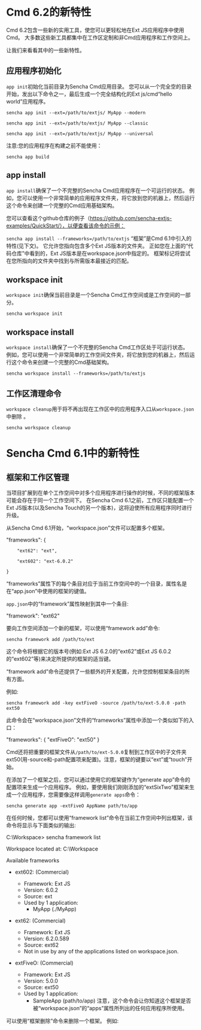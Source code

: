 # Cmd 6.2的新特性

Cmd 6.2包含一些新的实用工具，使您可以更轻松地在Ext JS应用程序中使用Cmd。
大多数这些新工具都集中在工作区定制和非Cmd应用程序和工作空间上。

让我们来看看其中的一些新特性。

## 应用程序初始化

`app init`初始化当前目录为Sencha Cmd应用目录。
您可以从一个完全空的目录开始，发出以下命令之一，最后生成一个完全结构化的Ext js/cmd“hello world”应用程序。

`sencha app init --ext=/path/to/extjs/ MyApp --modern`

`sencha app init --ext=/path/to/extjs/ MyApp --classic`

`sencha app init --ext=/path/to/extjs/ MyApp --universal`

注意:您的应用程序在构建之前不能使用：

`sencha app build`

## app install

`app install`确保了一个不完整的Sencha Cmd应用程序在一个可运行的状态。
例如，您可以使用一个非常简单的应用程序文件夹，将它放到您的机器上，然后运行这个命令来创建一个完整的Cmd应用基础架构。

您可以查看这个github仓库的例子（https://github.com/sencha-extjs-examples/QuickStart/），以便查看该命令的示例：

`sencha app install --frameworks=/path/to/extjs`
“框架”是Cmd 6.1中引入的特性(见下文)。
它允许您指向包含多个Ext JS版本的文件夹。
正如您在上面的“代码仓库”中看到的，Ext JS版本是在workspace.json中指定的。
框架标记将尝试在您所指向的文件夹中找到与所需版本最接近的匹配。


## workspace init

`workspace init`确保当前目录是一个Sencha Cmd工作空间或是工作空间的一部分。

`sencha workspace init`

## workspace install
   
   `workspace install`确保了一个不完整的Sencha Cmd工作区处于可运行状态。
   例如，您可以使用一个非常简单的工作空间文件夹，将它放到您的机器上，然后运行这个命令来创建一个完整的Cmd基础架构。
   
   `sencha workspace install --frameworks=/path/to/extjs`
   
## 工作区清理命令
  
  `workspace cleanup`用于将不再出现在工作区中的应用程序入口从`workspace.json`中删除 。
  
 `sencha workspace cleanup`  
 
# Sencha Cmd 6.1中的新特性
  
## 框架和工作区管理
  
  当项目扩展到在单个工作空间中对多个应用程序进行操作的时候，不同的框架版本可能会存在于同一个工作空间下。
  在Sencha Cmd 6.1之前，工作区只能配置一个Ext JS版本(以及Sencha Touch的另一个版本)，这将迫使所有应用程序同时进行升级。
  
  从Sencha Cmd 6.1开始，“workspace.json”文件可以配置多个框架。
  
   "frameworks": {
    
        "ext62": "ext",
        
        "ext602": "ext-6.0.2"
        
    }
“frameworks”属性下的每个条目对应于当前工作空间中的一个目录，属性名是在“app.json”中使用的框架的键值。

 `app.json`中的“framework”属性映射到其中一个条目:
 
 "framework": "ext62"
 
 要向工作空间添加一个新的框架，可以使用“framework add”命令:
 
 `sencha framework add /path/to/ext`
 
 这个命令将根据它的版本号(例如:Ext JS 6.2.0的“ext62”或Ext JS 6.0.2的“ext602”等)来决定所提供的框架的适当键。
 
 “framework add”命令还提供了一些额外的开关配置，允许您控制框架条目的所有方面。
 
 例如:

`sencha framework add -key extFiveO -source /path/to/ext-5.0.0 -path ext50` 

此命令会在“workspace.json”文件的“frameworks”属性中添加一个类似如下的入口：

"frameworks": {
    "extFiveO": "ext50"
}

Cmd还将把重要的框架文件从`/path/to/ext-5.0.0`复制到工作区中的子文件夹ext50(用-source和-path配置项来配置)。注意，框架的键要以“ext”或“touch”开始。

在添加了一个框架之后，您可以通过使用它的框架键作为“generate app”命令的配置项来生成一个应用程序。
例如，要使用我们刚刚添加的“extSixTwo”框架来生成一个应用程序，您需要像这样调用`generate apps`命令：

`sencha generate app -extFiveO AppName path/to/app`

在任何时候，您都可以使用“framework list”命令在当前工作空间中列出框架，该命令将显示与下面类似的输出:

C:\Workspace> sencha framework list

Workspace located at: C:\Workspace

Available frameworks

- ext602: (Commercial)
  - Framework: Ext JS
  - Version: 6.0.2
  - Source: ext
  - Used by 1 application:
     - MyApp (./MyApp)

- ext62: (Commercial)
  - Framework: Ext JS
  - Version: 6.2.0.589
  - Source: ext62
  - Not in use by any of the applications listed on workspace.json.

- extFiveO: (Commercial)
  - Framework: Ext JS
  - Version: 5.0.0
  - Source: ext50
  - Used by 1 application:
     - SampleApp (path/to/app)
注意，这个命令会让你知道这个框架是否被“workspace.json”的“apps”属性所列出的任何应用程序所使用。

可以使用“框架删除”命令来删除一个框架。
例如:

